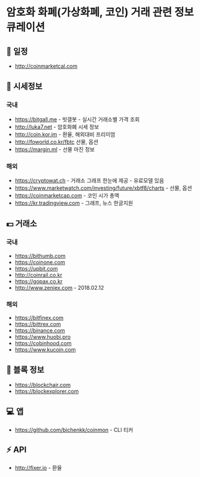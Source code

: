 # 암호화 화폐(가상화폐, 코인) 거래 관련 정보 큐레이션

## :calendar: 일정

- <http://coinmarketcal.com>

## :eyes: 시세정보

### 국내

- <https://bitgall.me> - 빗갤봇 - 실시간 거래소별 가격 조회
- <http://luka7.net> - 암호화폐 시세 정보
- <http://coin.kor.im> - 환율, 해외대비 프리미엄
- <http://foworld.co.kr/fbtc> 선물, 옵션
- <https://margin.ml> - 선물 마진 정보

### 해외

- <https://cryptowat.ch> - 거래소 그래프 한눈에 제공 - 유료모델 있음
- <https://www.marketwatch.com/investing/future/xbtf8/charts> - 선물, 옵션
- <https://coinmarketcap.com> - 코인 시가 총액
- <https://kr.tradingview.com> - 그래프, 뉴스 한글지원

## :dollar: 거래소

### 국내

 - <https://bithumb.com>
 - <https://coinone.com>
 - <https://upbit.com>
 - <http://coinrail.co.kr>
 - <https://gopax.co.kr>
 - <http://www.zeniex.com> - 2018.02.12 
 
### 해외

 - <https://bitfinex.com>
 - <https://bittrex.com>
 - <https://binance.com>
 - <https://www.huobi.pro>
 - <https://cobinhood.com>
 - <https://www.kucoin.com>

## :open_file_folder: 블록 정보

 - <https://blockchair.com>
 - <https://blockexplorer.com>

## :computer: 앱

 - <https://github.com/bichenkk/coinmon> - CLI 티커
 
## :zap: API

- <http://fixer.io> - 환율
